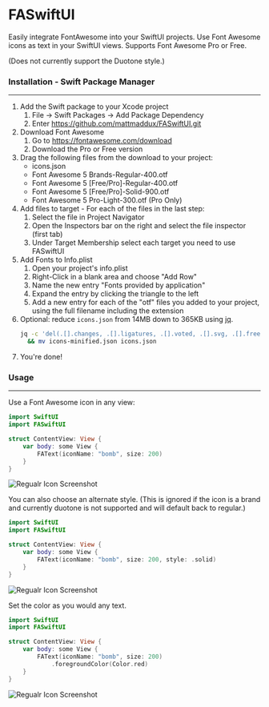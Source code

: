 # FASwiftUI

Easily integrate FontAwesome into your SwiftUI projects. Use Font Awesome icons as text in your SwiftUI views. Supports Font Awesome Pro or Free.

(Does not currently support the Duotone style.)

### Installation - Swift Package Manager
----------------------------------
1. Add the Swift package to your Xcode project
    1. File -> Swift Packages -> Add Package Dependency
    2. Enter https://github.com/mattmaddux/FASwiftUI.git
2. Download Font Awesome
    1. Go to https://fontawesome.com/download
    2. Download the Pro or Free version
3. Drag the following files from the download to your project:
    * icons.json
    * Font Awesome 5 Brands-Regular-400.otf
    * Font Awesome 5 [Free/Pro]-Regular-400.otf
    * Font Awesome 5 [Free/Pro]-Solid-900.otf
    * Font Awesome 5 Pro-Light-300.otf (Pro Only)
4. Add files to target - For each of the files in the last step:
    1. Select the file in Project Navigator
    2. Open the Inspectors bar on the right and select the file inspector (first tab)
    3. Under Target Membership select each target you need to use FASwiftUI
5. Add Fonts to Info.plist
    1. Open your project's info.plist
    2. Right-Click in a blank area and choose "Add Row"
    3. Name the new entry "Fonts provided by application"
    4. Expand the entry by clicking the triangle to the left
    5. Add a new entry for each of the "otf" files you added to your project, using the full filename including the extension
6. Optional: reduce `icons.json` from 14MB down to 365KB using [jq](https://stedolan.github.io/jq/).
   ```bash
   jq -c 'del(.[].changes, .[].ligatures, .[].voted, .[].svg, .[].free)' icons.json > icons-minified.json \
     && mv icons-minified.json icons.json
   ```
7. You're done!


### Usage
----------------------------------
Use a Font Awesome icon in any view:
```swift
import SwiftUI
import FASwiftUI

struct ContentView: View {
    var body: some View {
        FAText(iconName: "bomb", size: 200)
    }
}
```

![Regualr Icon Screenshot](https://raw.githubusercontent.com/mattmaddux/FASwiftUI/master/icon-regular.png)

You can also choose an alternate style.
(This is ignored if the icon is a brand and currently duotone is not supported and will default back to regular.)

```swift
import SwiftUI
import FASwiftUI

struct ContentView: View {
    var body: some View {
        FAText(iconName: "bomb", size: 200, style: .solid)
    }
}
```

![Regualr Icon Screenshot](https://raw.githubusercontent.com/mattmaddux/FASwiftUI/master/icon-fill.png)

Set the color as you would any text.

```swift
import SwiftUI
import FASwiftUI

struct ContentView: View {
    var body: some View {
        FAText(iconName: "bomb", size: 200)
            .foregroundColor(Color.red)
    }
}
```

![Regualr Icon Screenshot](https://raw.githubusercontent.com/mattmaddux/FASwiftUI/master/icon-red.png)